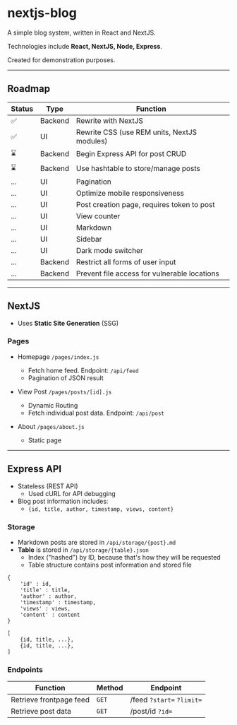 # nextjs-blog 

A simple blog system, written in React and NextJS. 

Technologies include **React, NextJS, Node, Express**.

Created for demonstration purposes.

---

## Roadmap
Status | Type | Function
-------|----------|----------
✅ | Backend | Rewrite with NextJS 
✅ | UI | Rewrite CSS (use REM units, NextJS modules) 
⌛ | Backend | Begin Express API for post CRUD 
⌛ | Backend | Use hashtable to store/manage posts
... | UI | Pagination
... | UI | Optimize mobile responsiveness 
... | UI | Post creation page, requires token to post
... | UI | View counter
... | UI | Markdown 
... | UI | Sidebar
... | UI | Dark mode switcher
... | Backend | Restrict all forms of user input
... | Backend | Prevent file access for vulnerable locations 

---

## NextJS
* Uses **Static Site Generation** (SSG)

### **Pages**
* Homepage `/pages/index.js`
    * Fetch home feed. Endpoint: `/api/feed`
    * Pagination of JSON result

* View Post `/pages/posts/[id].js`
    * Dynamic Routing
    * Fetch individual post data. Endpoint: `/api/post`

* About `/pages/about.js` 
    * Static page

---

## Express API
* Stateless (REST API)
    * Used cURL for API debugging
* Blog post information includes:
    * `{id, title, author, timestamp, views, content}`

### Storage
* Markdown posts are stored in `/api/storage/{post}.md` 
* **Table** is stored in `/api/storage/{table}.json`
    * Index ("hashed") by ID, because that's how they will be requested
    * Table structure contains post information and stored file
```
{
    'id' : id,
    'title' : title,
    'author' : author,
    'timestamp' : timestamp,
    'views' : views,
    'content' : content
}
```

```
[
    {id, title, ...},
    {id, title, ...},
]
```

### **Endpoints**
Function | Method | Endpoint
---------|--------|-----------
Retrieve frontpage feed | `GET` | /feed `?start=` `?limit=`
Retrieve post data | `GET` | /post/id `?id=`